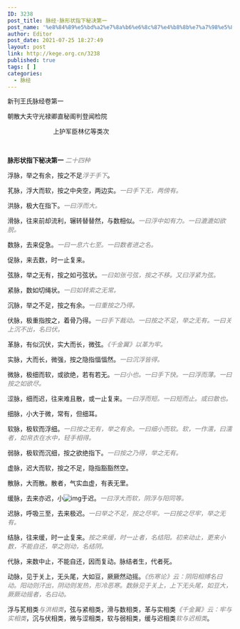 ```yaml
---
ID: 3238
post_title: 脉经·脉形状指下秘决第一
post_name: '%e8%84%89%e5%bd%a2%e7%8a%b6%e6%8c%87%e4%b8%8b%e7%a7%98%e5%86%b3%e7%ac%ac%e4%b8%80'
author: Editor
post_date: 2021-07-25 18:27:49
layout: post
link: http://kege.org.cn/3238
published: true
tags: [ ]
categories:
  - 脉经
---
```

<!-- wp:preformatted --><!-- /wp:preformatted -->

<!-- wp:paragraph -->
<p>新刊王氏脉经卷第一</p>
<p>朝散大夫守光禄卿直秘阁判登闻检院</p>
<p>                          上护军臣林亿等类次</p>
<p>&nbsp;</p>
<p><strong>脉形状指下秘决第一</strong> <em><span style="color: #808080;">二十四种</span></em></p>
<p>浮脉，举之有余，按之不足<em><span style="color: #808080;">浮于手下</span></em>。</p>
<p>芤脉，浮大而软，按之中央空，两边实。<span style="color: #808080;"><em>一曰手下无，两傍有。</em></span></p>
<p>洪脉，极大在指下。<span style="color: #808080;"><em>一曰浮而大。</em></span></p>
<p>滑脉，往来前却流利，辗转替替然，与数相似。<span style="color: #808080;"><em>一曰浮中如有力。一曰漉漉如欲脱。</em></span></p>
<p>数脉，去来促急。<span style="color: #808080;"><em>一曰一息六七至。一曰数者进之名。</em></span></p>
<p>促脉，来去数，时一止复来。</p>
<p>弦脉，举之无有，按之如弓弦状。<span style="color: #808080;"><em>一曰如张弓弦，按之不移。又曰浮紧为弦。</em></span></p>
<p>紧脉，数如切绳状。<span style="color: #808080;"><em>一曰如转索之无常。</em></span></p>
<p>沉脉，举之不足，按之有余。<span style="color: #808080;"><em>一曰重按之乃得。</em></span></p>
<p>伏脉，极重指按之，着骨乃得。<span style="color: #808080;"><em>一曰手下裁动。一曰按之不足，举之无有。一曰关上沉不出，名曰伏。</em></span></p>
<p>革脉，有似沉伏，实大而长，微弦。<span style="color: #808080;"><em>《千金翼》以革为牢。</em></span></p>
<p>实脉，大而长，微强，按之隐指愊愊然。<span style="color: #808080;"><em>一曰沉浮皆得。</em></span></p>
<p>微脉，极细而软，或欲绝，若有若无。<span style="color: #808080;"><em>一曰小也。一曰手下快。一曰浮而薄。一曰按之如欲尽。</em></span></p>
<p class="content">涩脉，细而迟，往来难且散，或一止复来。<span style="color: #808080;"><em><span class="emphasis_small">一曰浮而短。一曰短而止。或曰散也。</span></em></span></p>
<p class="content">细脉，小大于微，常有，但细耳。</p>
<p class="content">软脉，极软而浮细。<span style="color: #808080;"><em><span class="emphasis_small">一曰按之无有，举之有余。一曰细小而软。软，一作濡，曰濡者，如帛衣在水中，轻手相得。</span></em></span></p>
<p class="content">弱脉，极软而沉细，按之欲绝指下。<span style="color: #808080;"><em><span class="emphasis_small">一曰按之乃得，举之无有。</span></em></span></p>
<p class="content">虚脉，迟大而软，按之不足，隐指豁豁然空。</p>
<p class="content">散脉，大而散。散者，气实血虚，有表无里。</p>
<p class="content">缓脉，去来亦迟，小<img class="picture_character" src="https://rwzyzs.pmphai.com/epub/5cd2470a7d1edc32c10d4456/OEBPS/images/txt001_1.png" alt="img" />于迟。<span style="color: #808080;"><em><span class="emphasis_small">一曰浮大而软，阴浮与阳同等。</span></em></span></p>
<p class="content">迟脉，呼吸三至，去来极迟。<span style="color: #808080;"><em><span class="emphasis_small">一曰举之不足，按之尽牢。一曰按之尽牢，举之无有。</span></em></span></p>
<p class="content">结脉，往来缓，时一止复来。<span style="color: #808080;"><em><span class="emphasis_small">按之来缓，时一止者，名结阳。初来动止，更来小数，不能自还，举之则动，名结阴。</span></em></span></p>
<p class="content">代脉，来数中止，不能自还，因而复动。脉结者生，代者死。</p>
<p class="content">动脉，见于关上，无头尾，大如豆，厥厥然动摇。<span style="color: #808080;"><em><span class="emphasis_small">《伤寒论》云：阴阳相搏名曰动。阳动则汗出，阴动则发热，形冷恶寒。</span><span class="emphasis_small">数脉见于关上，上下无头尾，如豆大，厥厥动摇者，名曰动。</span></em></span></p>
<p class="content">浮与芤相类<span class="emphasis_small"><span style="color: #808080;"><em>与洪相类</em></span>，</span>弦与紧相类，滑与数相类，革与实相类<span class="emphasis_small"><span style="color: #808080;"><em>《千金翼》云：牢与实相类</em></span>，</span>沉与伏相类，微与涩相类，软与弱相类，缓与迟相类<span class="emphasis_small"><span style="color: #808080;"><em>软与迟相类</em></span>。</span></p>
<!-- /wp:paragraph -->